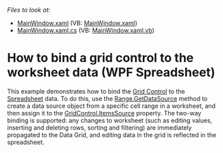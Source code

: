 <!-- default file list -->
*Files to look at*:

* [MainWindow.xaml](./CS/WpfSpreadsheet_DataBinding/MainWindow.xaml) (VB: [MainWindow.xaml](./VB/WpfSpreadsheet_DataBinding/MainWindow.xaml))
* [MainWindow.xaml.cs](./CS/WpfSpreadsheet_DataBinding/MainWindow.xaml.cs) (VB: [MainWindow.xaml.vb](./VB/WpfSpreadsheet_DataBinding/MainWindow.xaml.vb))
<!-- default file list end -->
# How to bind a grid control to the worksheet data (WPF Spreadsheet)


<p>This example demonstrates how to bind the <a href="https://documentation.devexpress.com/#WPF/CustomDocument6084">Grid Control</a> to the <a href="https://documentation.devexpress.com/#WPF/CustomDocument16118">Spreadsheet</a> data. To do this, use the <a href="http://documentation.devexpress.com/#CoreLibraries/DevExpressSpreadsheetRange_GetDataSourcetopic">Range.GetDataSource</a> method to create a data source object from a specific cell range in a worksheet, and then assign it to the <a href="https://documentation.devexpress.com/#WPF/DevExpressXpfGridDataControlBase_ItemsSourcetopic">GridControl.ItemsSource</a> property. The two-way binding is supported: any changes to worksheet (such as editing values, inserting and deleting rows, sorting and filtering) are immediately propagated to the Data Grid, and editing data in the grid is reflected in the spreadsheet.</p>

<br/>


